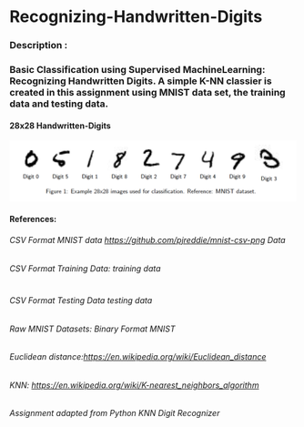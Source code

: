 # Recognizing-Handwritten-Digits
 
 ### Description :
 ### Basic Classification using Supervised MachineLearning: Recognizing Handwritten Digits. A simple K-NN classier is created in this assignment using MNIST data set, the training data and testing data.

#### 28x28 Handwritten-Digits
![Image of handwritten-digits](https://github.com/yixin-9/Recognizing-Handwritten-Digits/blob/master/28x28%20images.png)


#### References:
###### CSV Format MNIST data https://github.com/pjreddie/mnist-csv-png Data
###### CSV Format Training Data: training data
###### CSV Format Testing Data testing data
###### Raw MNIST Datasets: Binary Format MNIST
###### Euclidean distance:https://en.wikipedia.org/wiki/Euclidean_distance
###### KNN: https://en.wikipedia.org/wiki/K-nearest_neighbors_algorithm
###### Assignment adapted from Python KNN Digit Recognizer
